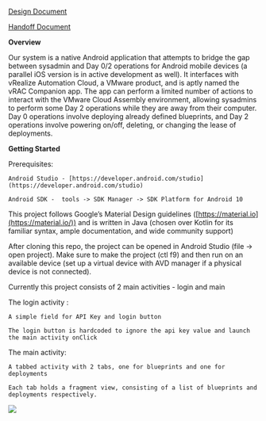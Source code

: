 
[Design Document](https://docs.google.com/document/d/1Yp_233WN9cNtULJj9XZQR-F6fzW6qVobK3mI7Yx2ToQ/edit?usp=sharing)

[Handoff Document](https://docs.google.com/document/d/1Bu1i-rRUlzmKqpDJdNWhol64u49c6dMTqTzAZ_nW2oM/edit?usp=sharing)

**Overview**

Our system is a native Android application that attempts to bridge the gap between sysadmin and Day 0/2 operations for Android mobile devices (a parallel iOS version is in active development as well). It interfaces with vRealize Automation Cloud, a VMware product, and is aptly named the vRAC Companion app. The app can perform a limited number of actions to interact with the VMware Cloud Assembly environment, allowing sysadmins to perform some Day 2 operations while they are away from their computer. Day 0 operations involve deploying already defined blueprints, and Day 2 operations involve powering on/off, deleting, or changing the lease of deployments.

**Getting Started**

Prerequisites:

    Android Studio - [https://developer.android.com/studio](https://developer.android.com/studio)

    Android SDK -  tools -> SDK Manager -> SDK Platform for Android 10

This project follows Google’s Material Design guidelines ([https://material.io](https://material.io/)) and is written in Java (chosen over Kotlin for its familiar syntax, ample documentation, and wide community support)

	
After cloning this repo, the project can be opened in Android Studio (file -> open project). Make sure to make the project (ctl f9) and then run on an available device (set up a virtual device with AVD manager if a physical device is not connected).

Currently this project consists of 2 main activities - login and main

The login activity :

	A simple field for API Key and login button

	The login button is hardcoded to ignore the api key value and launch the main activity onClick

The main activity:

	A tabbed activity with 2 tabs, one for blueprints and one for deployments

	Each tab holds a fragment view, consisting of a list of blueprints and deployments respectively.

![](https://github.com/gordon-cs/nimbus/workflows/build/badge.svg)
